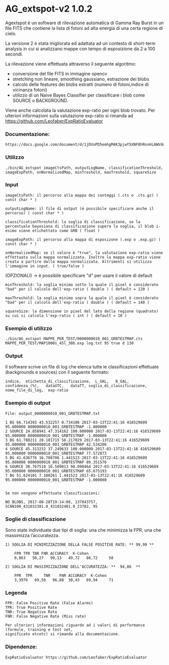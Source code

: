 # AG_extspot-v2 1.0.2

Agextspot è un software di rilevazione automatica di Gamma Ray Burst in un file FITS che contiene la lista di fotoni ad alta energia di una certa regione di cielo.

La versione 2 è stata migliorata ed adattata ad un contesto di short-term analysis in cui si analizzano mappe con tempo di esposizione da 2 a 100 secondi. 

La rilevazione viene effettuata attraverso il seguente algoritmo:
* conversione del file FITS in immagine opencv
* stretching non lineare, smoothing gaussiano, estrazione dei blobs
* calcolo delle features dei blobs estratti (numero di fotoni,indice di vicinanza fotoni)
* utilizzo di un Naive Bayes Classifier per classificare i blob come SOURCE o BACKGROUND.
		  
Viene anche calcolata la valutazione exp-ratio per ogni blob trovato. Per ulteriori informazioni sulla valutazione exp-ratio si rimanda ad https://github.com/Leofaber/ExpRatioEvaluator

### Documentazione: 
	
	https://docs.google.com/document/d/1jDVoPD5emhgM4K3pjwY5XNF0hRnnHiAWVdoTvMgOEwk/edit#heading=h.568bs0t6yg27

### Utilizzo

	./bin/AG_extspot imageCtsPath, outputLogName, classificationThreshold, imageExpPath, onNormalizedMap, minTreshold, maxTreshold, squareSize
	

### Input

	imageCtsPath: il percorso alla mappa dei conteggi (.cts o .cts.gz) ( const char * )
	
	outputLogName: il file di output (è possibile specificare anche il percorso) ( const char * )
	
	classificationThreshold: la soglia di classificazione, se la percentuale bayesiana di classificazione supera la soglia, il blob i-esimo viene etichettato come GRB ( float )
	
	imageExpPath: il percorso alla mappa di esposizone (.exp o .exp.gz) ( const char * )
	
	onNormalizedMap: se il valore è "true", la valutazione exp-ratio viene effettuata sulla mappa normalizzata. Inoltre la mappa exp-ratio viene creata a partire dalla mappa normalizzata. Altrimenti si utilizza l'immagine in input. ( true/false )
	
(OPZIONALI) -> è possibile specificare "d" per usare il valore di default

	minThreshold: la soglia minima sotto la quale il pixel è considerato "bad" per il calcolo dell'exp-ratio ( double ) ( default = 120 )
	
	maxThreshold: la soglia minima sopra la quale il pixel è considerato "bad" per il calcolo dell'exp-ratio ( double ) ( default = 140 )

	squareSize: la dimensione in pixel del lato della regione (quadrato) su cui si calcola l'exp-ratio ( int ) ( default = 10 )

### Esempio di utilizzo

	./bin/AG_extspot MAPPE_PER_TEST/0000000010_001_GRBTESTMAP.cts MAPPE_PER_TEST/MAP1000s_45l_30b.exp log.txt 95 true d 130
 	

### Output
	
Il software scrive un file di log che elenca tutte le classificazioni effettuate (backgrounds e sources) con il seguente formato:	

	indice,  etichetta_di_classificazione,  L_GAL,   B_GAL,   confidenza_(%),   dataUTC,   dataTT, soglia_di_classificazione,  nome_file_di_log,  exp-ratio     

	
### Esempio di output

	File: output_0000000010_001_GRBTESTMAP.txt

	1 BG 66.714393 43.532257 0.734106 2017-03-13T22:41:16 416529609 95.000000 0000000010_001_GRBTESTMAP -1.000000
	2 SOURCE 24.858941 47.314162 100.000000 2017-03-13T22:41:16 416529609 95.000000 0000000010_001_GRBTESTMAP -1.000000
	3 BG 61.788211 28.181715 56.217029 2017-03-13T22:41:16 416529609 95.000000 0000000010_001_GRBTESTMAP 42.534206
	4 SOURCE 45.313232 37.249633 100.000000 2017-03-13T22:41:16 416529609 95.000000 0000000010_001_GRBTESTMAP 77.572873
	5 BG 41.636776 16.708706 1.441523 2017-03-13T22:41:16 416529609 95.000000 0000000010_001_GRBTESTMAP 89.351576
	6 SOURCE 30.767518 16.509013 98.090464 2017-03-13T22:41:16 416529609 95.000000 0000000010_001_GRBTESTMAP 65.675193
	7 BG 51.624101 7.100261 1.441523 2017-03-13T22:41:16 416529609 95.000000 0000000010_001_GRBTESTMAP -1.000000


	Se non vengono effettuate classificazioni:
	
	NO_BLOBS, 2017-08-28T19:14:08, 137843757, SCAN100_431032381.0_431032481.0_23782, 95



### Soglie di classificazione

Sono state individuate due tipi di soglia: una che minimizza la FPR, una che massimizza l’accuratezza.

	1) SOGLIA DI MINIMIZZAZIONE DELLA FALSE POSITIVE RATE: ** 99,99 **

		FPR	TPR	TNR	FNR	ACCURACY  K-Cohen
		0,863   50,27   99,13   49,72   86,72	  58	

	2) SOGLIA DI MASSIMIZZAZIONE DELL’ACCURATEZZA: **  94,86  **

		FPR	 TPR	 TNR	FNR	ACCURACY  K-Cohen  
		3,3976	 69,56	 96,88	30,43	89,94	  71	   

### Legenda

	FPR: False Positive Rate (False Alarms)
	TPR: True Positive Rate
	TNR: True Negative Rate
	FNR: False Negative Rate (Miss rate)

	Per ulteriori informazioni riguardo ad i valori di performance (formule, training e test set,
	significato etcetc) si rimanda alla documentazione.
	
### Dipendenze:

	ExpRatioEvaluator https://github.com/Leofaber/ExpRatioEvaluator
